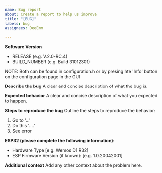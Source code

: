 ```yaml
---
name: Bug report
about: Create a report to help us improve
title: "[BUG]"
labels: bug
assignees: DeeEmm

---
```


**Software Version**
- RELEASE (e.g. V.2.0-RC.4) 
- BUILD_NUMBER (e.g. Build 31012301)

NOTE: Both can be found in configuration.h or by presing hte 'Info' button on the configuration page in the GUI

**Describe the bug**
A clear and concise description of what the bug is.

**Expected behavior**
A clear and concise description of what you expected to happen.

**Steps to reproduce the bug**
Outline the steps to reproduce the behavior:
1. Go to '...'
2. Do this '....'
3. See error

**ESP32 (please complete the following information):**
 - Hardware Type [e.g. Wemos D1 R32]
 - ESP Firmware Version (if known): [e.g. 1.0.20042001]

**Additional context**
Add any other context about the problem here.
